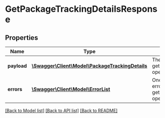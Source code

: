 # GetPackageTrackingDetailsResponse

## Properties
Name | Type | Description | Notes
------------ | ------------- | ------------- | -------------
**payload** | [**\Swagger\Client\Model\PackageTrackingDetails**](PackageTrackingDetails.md) | The payload for the getPackageTrackingDetails operation. | [optional] 
**errors** | [**\Swagger\Client\Model\ErrorList**](ErrorList.md) | One or more unexpected errors occurred during the getPackageTrackingDetails operation. | [optional] 

[[Back to Model list]](../README.md#documentation-for-models) [[Back to API list]](../README.md#documentation-for-api-endpoints) [[Back to README]](../README.md)


